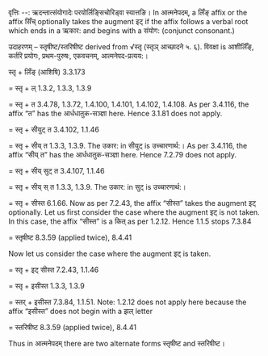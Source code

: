 

वृत्तिः --: ऋदन्तात्संयोगादेः परयोर्लिङ्सिचोरिड्वा स्यात्तङि। In आत्मनेपदम्, a लिँङ् affix or the affix सिँच् optionally takes the augment इट् if the affix follows a verbal root which ends in a ऋकार: and begins with a संयोग: (conjunct consonant.)


उदाहरणम् – स्तृषीष्ट/स्तरिषीष्ट derived from √स्तृ (स्तृञ् आच्छादने ५. ६). विवक्षा is आशीर्लिँङ्, कर्तरि प्रयोगः, प्रथम-पुरुषः, एकवचनम्, आत्मनेपद-प्रत्यय:।


स्तृ + लिँङ् (आशिषि) 3.3.173

= स्तृ + ल् 1.3.2, 1.3.3, 1.3.9

= स्तृ + त 3.4.78, 1.3.72, 1.4.100, 1.4.101, 1.4.102, 1.4.108. As per 3.4.116, the affix “त” has the आर्धधातुक-सञ्ज्ञा here. Hence 3.1.81 does not apply.

= स्तृ + सीयुट् त 3.4.102, 1.1.46

= स्तृ + सीय् त 1.3.3, 1.3.9. The उकार: in सीयुट् is उच्चारणार्थ:। As per 3.4.116, the affix “सीय् त” has the आर्धधातुक-सञ्ज्ञा here. Hence 7.2.79 does not apply.

= स्तृ + सीय् सुट् त 3.4.107, 1.1.46

= स्तृ + सीय् स् त 1.3.3, 1.3.9. The उकार: in सुट् is उच्चारणार्थ:।

= स्तृ + सीस्त 6.1.66. Now as per 7.2.43, the affix “सीस्त” takes the augment इट् optionally. Let us first consider the case where the augment इट् is not taken. In this case, the affix “सीस्त” is a कित् as per 1.2.12. Hence 1.1.5 stops 7.3.84

= स्तृषीष्ट 8.3.59 (applied twice), 8.4.41


Now let us consider the case where the augment इट् is taken.


= स्तृ + इट् सीस्त 7.2.43, 1.1.46

= स्तृ + इसीस्त 1.3.3, 1.3.9

= स्तर् + इसीस्त 7.3.84, 1.1.51. Note: 1.2.12 does not apply here because the affix “इसीस्त” does not begin with a झल् letter

= स्तरिषीष्ट 8.3.59 (applied twice), 8.4.41


Thus in आत्मनेपदम् there are two alternate forms स्तृषीष्ट and स्तरिषीष्ट।

